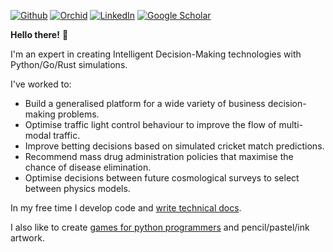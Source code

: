 [![Github](https://img.shields.io/badge/github-%23121011.svg?style=for-the-badge&logo=github&logoColor=white)](https://github.com/umbralcalc)
[![Orchid](https://img.shields.io/badge/orcid-A6CE39?style=for-the-badge&logo=orcid&logoColor=white)](https://orcid.org/0000-0001-8778-006X)
[![LinkedIn](https://img.shields.io/badge/LinkedIn-0077B5?style=for-the-badge&logo=linkedin&logoColor=white)](https://uk.linkedin.com/in/robert-hardwick-1179041aa)
[![Google Scholar](https://img.shields.io/badge/Google%20Scholar-4285F4?style=for-the-badge&logo=google-scholar&logoColor=white)](https://scholar.google.com/citations?user=YA2x6REAAAAJ&hl=en)

**Hello there!** :wave:

I'm an expert in creating Intelligent Decision-Making technologies with Python/Go/Rust simulations.

I've worked to:
* Build a generalised platform for a wide variety of business decision-making problems.
* Optimise traffic light control behaviour to improve the flow of multi-modal traffic.
* Improve betting decisions based on simulated cricket match predictions.
* Recommend mass drug administration policies that maximise the chance of disease elimination.
* Optimise decisions between future cosmological surveys to select between physics models.
    
In my free time I develop code and [write technical docs](https://umbralcalc.github.io/stochadex).

I also like to create [games for python programmers](https://umbralcalc.github.io/dexetera/) and pencil/pastel/ink artwork.
